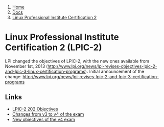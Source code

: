 
<!---
Title: Linux Professional Institute Certification 2
Summary: A list of notes and links for LPIC-2
First Published: 2014-08-10
Last Updated: 2015-03-26
--->

<ol class="breadcrumb" itemprop="breadcrumb">
	<li><a href="/">Home</a></li>
	<li><a href="/docs/">Docs</a></li>
	<li><a href="/docs/lpic2-notes.html">Linux Professional Institute Certification 2</a></li>
</ol>

Linux Professional Institute Certification 2 (LPIC-2)
=====================================================

LPI changed the objectives of LPIC-2, with the new ones available from 
November 1st, 2013 (http://www.lpi.org/news/lpi-revises-objectives-lpic-2-and-lpic-3-linux-certification-programs).
Initial announcement of the change: http://www.lpi.org/news/lpi-revises-lpic-2-and-lpic-3-certification-programs

Links
-----

* [LPIC-2 202 Objectives](http://www.lpi.org/linux-certifications/programs/lpic-2/exam-202/ "LPIC-2 202 Objectives")
* [Changes from v3 to v4 of the exam](http://wiki.lpi.org/wiki/LPIC2SummaryVersion3To4)
* [New objectives of the v4 exam](http://wiki.lpi.org/wiki/LPIC-2_Objectives_V4)
